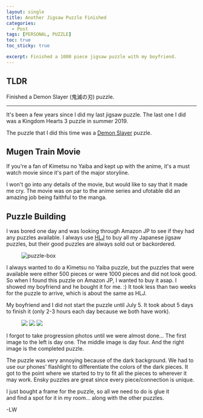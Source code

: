 ```yaml
---
layout: single
title: Another Jigsaw Puzzle Finished
categories:
  - Post
tags: [PERSONAL, PUZZLE] 
toc: true
toc_sticky: true

excerpt: Finished a 1000 piece jigsaw puzzle with my boyfriend.  
---
```


## TLDR

Finished a Demon Slayer (鬼滅の刃) puzzle.

---

It's been a few years since I did my last jigsaw puzzle. The last one I did was
a Kingdom Hearts 3 puzzle in summer 2019.

The puzzle that I did this time was a [Demon Slayer](https://en.wikipedia.org/wiki/Demon_Slayer:_Kimetsu_no_Yaiba_the_Movie:_Mugen_Train) puzzle. 

## Mugen Train Movie
If you're a fan of Kimetsu no Yaiba and kept up with the anime, it's a must watch
movie since it's part of the major storyline.

I won't go into any details of the movie, but would like to say that it made me
cry. The movie was on par to the anime series and ufotable did an amazing job
being faithful to the manga. 

## Puzzle Building
I was bored one day and was looking through Amazon JP to see if they had 
any puzzles available. I always use [HLJ](https://www.hlj.com/) to buy all my Japanese jigsaw puzzles,
but their good puzzles are always sold out or backordered. 

<figure style="width: 200px" class="align-right">
  <img src="https://u.cubeupload.com/lilwon/2021070501.jpg" alt="puzzle-box">
</figure>

I always wanted to do a Kimetsu no Yaiba puzzle, but the puzzles that were 
available were either 500 pieces or were 1000 pieces and did not look good. 
So when I found this puzzle on Amazon JP, I wanted to buy it asap. I showed 
my boyfriend and he bought it for me. :) It took less than two weeks for the 
puzzle to arrive, which is about the same as HLJ. 

My boyfriend and I did not start the puzzle until July 5. It took about 5 
days to finish it (only 2-3 hours each day because we both have work). 

<figure class="third">
  <img src="https://u.cubeupload.com/lilwon/2021070502.jpg">
  <img src="https://u.cubeupload.com/lilwon/2021070903.jpg">
  <img src="https://u.cubeupload.com/lilwon/2021071004.jpg">
</figure>

I forgot to take progression photos until we were almost done...
The first image to the left is day one. The middle image is day four. And the
right image is the completed puzzle. 

The puzzle was very annoying because of the dark background. We had to use
our phones' flashlight to differentiate the colors of the dark pieces. It 
got to the point where we started to try to fit all the pieces to wherever
it may work. Ensky puzzles are great since every piece/connection is unique. 

I just bought a frame for the puzzle, so all we need to do is glue it  
and find a spot for it in my room... along with the other puzzles.

-LW 